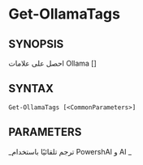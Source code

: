 ﻿---
external help file: powershai-help.xml
schema: 2.0.0
powershai: true
---

# Get-OllamaTags

## SYNOPSIS <!--!= @#Synop !-->

احصل على علامات Ollama [<CommonParameters>]


## SYNTAX <!--!= @#Syntax !-->

```
Get-OllamaTags [<CommonParameters>]
```

## PARAMETERS <!--!= @#Params !-->




<!--PowershaiAiDocBlockStart-->
_ترجم تلقائيًا باستخدام PowershAI و AI 
_
<!--PowershaiAiDocBlockEnd-->
